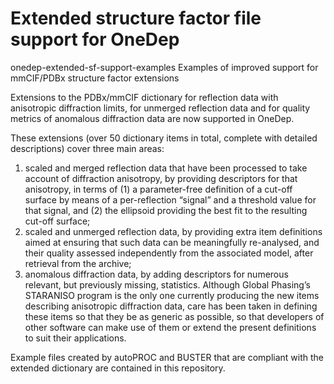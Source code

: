 # Extended structure factor file support for OneDep

onedep-extended-sf-support-examples
Examples of improved support for mmCIF/PDBx structure factor extensions

Extensions to the PDBx/mmCIF dictionary for reflection data with anisotropic diffraction limits, for unmerged reflection data and for quality metrics of anomalous diffraction data are now supported in OneDep.

These extensions (over 50 dictionary items in total, complete with detailed descriptions) cover three main areas:
1.	scaled and merged reflection data that have been processed to take account of diffraction anisotropy, by providing descriptors for that anisotropy, in terms of (1) a parameter-free definition of a cut-off surface by means of a per-reflection “signal” and a threshold value for that signal, and (2) the ellipsoid providing the best fit to the resulting cut-off surface;
2.	scaled and unmerged reflection data, by providing extra item definitions aimed at ensuring that such data can be meaningfully re-analysed, and their quality assessed independently from the associated model, after retrieval from the archive;
3.	anomalous diffraction data, by adding descriptors for numerous relevant, but previously missing, statistics.
Although Global Phasing’s STARANISO program is the only one currently producing the new items describing anisotropic diffraction data, care has been taken in defining these items so that they be as generic as possible, so that developers of other software can make use of them or extend the present definitions to suit their applications.

Example files created by autoPROC and BUSTER that are compliant with the extended dictionary are contained in this repository.


